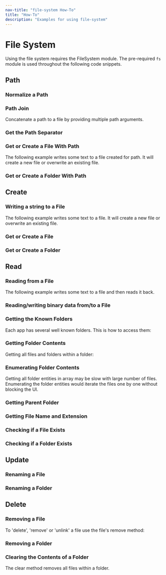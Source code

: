 ```yaml
---
nav-title: "file-system How-To"
title: "How-To"
description: "Examples for using file-system"
---
```

# File System
Using the file system requires the FileSystem module.
<snippet id='file-system-require'/>
The pre-required `fs` module is used throughout the following code snippets.
## Path
### Normalize a Path
<snippet id='file-system-normalize'/>

### Path Join
Concatenate a path to a file by providing multiple path arguments.
<snippet id='file-system-multiple-args'/>

### Get the Path Separator
<snippet id='file-system-separator'/>

### Get or Create a File With Path
The following example writes some text to a file created for path.
It will create a new file or overwrite an existing file.
<snippet id='file-system-create'/>

### Get or Create a Folder With Path
<snippet id='file-system-create-folder'/>

## Create
### Writing a string to a File
The following example writes some text to a file.
It will create a new file or overwrite an existing file.
<snippet id='file-system-write-string'/>

### Get or Create a File
<snippet id='file-system-create-file'/>

### Get or Create a Folder
<snippet id='file-system-get-folder'/>

## Read
### Reading from a File
The following example writes some text to a file and then reads it back.
<snippet id='file-system-example-text'/>

### Reading/writing binary data from/to a File
<snippet id='file-system-read-binary'/>

### Getting the Known Folders
Each app has several well known folders. This is how to access them:
<snippet id='file-system-known-folders'/>

### Getting Folder Contents
Getting all files and folders within a folder:
<snippet id='file-system-folders-content'/>

### Enumerating Folder Contents
Getting all folder entities in array may be slow with large number of files.
Enumerating the folder entities would iterate the files one by one without blocking the UI.
<snippet id='file-system-enum-content'/>

### Getting Parent Folder
<snippet id='file-system-parent'/>

### Getting File Name and Extension
<snippet id='file-system-extension'/>

### Checking if a File Exists
<snippet id='file-system-fileexists'/>

### Checking if a Folder Exists
<snippet id='file-system-folderexists'/>

## Update
### Renaming a File
<snippet id='file-system-renaming'/>

### Renaming a Folder
<snippet id='file-system-renaming-folder'/>

## Delete
### Removing a File
To 'delete', 'remove' or 'unlink' a file use the file's remove method:
<snippet id='file-system-remove-file'/>

### Removing a Folder
<snippet id='file-system-remove-folder'/>

### Clearing the Contents of a Folder
The clear method removes all files within a folder.
<snippet id='file-system-clear-folder'/>
